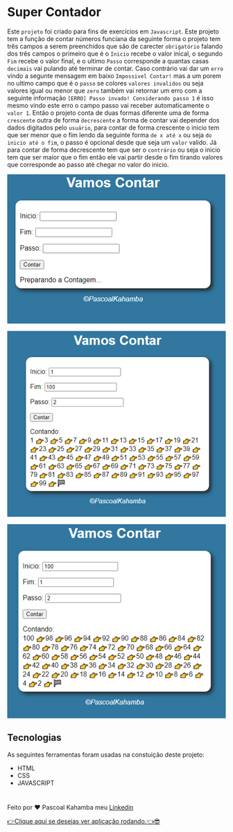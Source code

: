 # Super Contador

Este `projeto` foi criado para fins de exercícios em `Javascript`. Este projeto tem a função de contar números funciana da seguinte forma o projeto tem três campos a serem preenchidos que são de carecter `obrigatório` falando dos três campos o primeiro que é o `Inicio` recebe o valor inical, o segundo `Fim` recebe o valor final, e o ultimo `Passo` corresponde a quantas casas `decimais` vai pulando até terminar de contar. Caso contrário vai dar um `erro` vindo a segunte mensagem em baixo `Impossivel Contar!` mas a um porem no ultimo campo que é o `passo` se colores `valores invalidos` ou seja valores igual ou menor que `zero` também vai retornar um erro com a seguinte informação `[ERRO] Passo invado! Considerando passo 1` é isso mesmo vindo este erro o campo passo vai receber automaticamente o `valor 1`. Então o projeto conta de duas formas diferente uma de forma `crescente` outra de forma `decrescente` a forma de contar vai depender dos dados digitados pelo `usuário`, para contar de forma crescente o inicio tem que ser menor que o fim lendo da seguinte forma `de x até x` ou seja `do inicio até o fim`, o passo é opcional desde que seja um `valor` valido. Já para contar de forma decrescente tem que ser o `contrário` ou seja o inicio tem que ser maior que o fim então ele vai partir desde o fim tirando valores que corresponde ao passo até chegar no valor do inicio.

![foto do projeto iniciando](fotoprojeto.PNG)

![foto do projeto contando de forma crescente](fotocrescente.PNG)

![foto do projeto contando de forma decrescente](fotodecresnte.PNG)

## Tecnologias

As seguintes ferramentas foram usadas na constuição deste projeto:

- HTML
- CSS
- JAVASCRIPT

#

Feito por ❤ Pascoal Kahamba meu [Linkedin](https://www.linkedin.com/in/pascoal-kahamba-7b43bb233?lipi=urn%3Ali%3Apage%3Ad_flagship3_profile_view_base_contact_details%3BTg8LEKayToyytOX1pVAQ%2Bg%3D%3D)

[👉Clique aqui se desejas ver aplicação rodando.👈😎](https://super-contador.vercel.app/)

